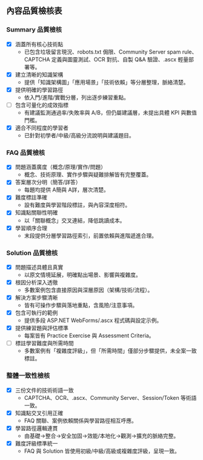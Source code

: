 ## 內容品質檢核表

### Summary 品質檢核
- [x] 涵蓋所有核心技術點
  - 已包含垃圾留言現況、robots.txt 侷限、Community Server spam rule、CAPTCHA 定義與圖靈測試、OCR 對抗、自製 Q&A 驗證、.ascx 輕量部署等。
- [x] 建立清晰的知識架構
  - 提供「知識架構圖」「應用場景」「技術依賴」等分層整理，脈絡清楚。
- [x] 提供明確的學習路徑
  - 依入門/進階/實戰分層，列出逐步練習重點。
- [ ] 包含可量化的成效指標
  - 有建議監測通過率/失敗率與 A/B，但仍屬建議層，未提出具體 KPI 與數值門檻。
- [x] 適合不同程度的學習者
  - 已針對初學者/中級/高級分流說明與建議題目。

### FAQ 品質檢核
- [x] 問題涵蓋廣度（概念/原理/實作/問題）
  - 概念、技術原理、實作步驟與疑難排解皆有完整覆蓋。
- [x] 答案層次分明（簡答/詳答）
  - 每題均提供 A簡與 A詳，層次清楚。
- [x] 難度標註準確
  - 設有難度與學習階段標註，與內容深度相符。
- [x] 知識點關聯性明確
  - 以「關聯概念」交叉連結，降低跳讀成本。
- [x] 學習順序合理
  - 末段提供分層學習路徑索引，前置依賴與進階遞進合理。

### Solution 品質檢核
- [x] 問題描述具體且真實
  - 以原文情境延展，明確點出場景、影響與複雜度。
- [x] 根因分析深入透徹
  - 多數案例包含直接原因與深層原因（架構/技術/流程）。
- [x] 解決方案步驟清晰
  - 皆有可操作步驟與落地重點，含風險/注意事項。
- [x] 包含可執行的範例
  - 提供多段 ASP.NET WebForms/.ascx 程式碼與設定示例。
- [x] 提供練習題與評估標準
  - 每案皆有 Practice Exercise 與 Assessment Criteria。
- [ ] 標註學習難度與所需時間
  - 多數案例有「複雜度評級」，但「所需時間」僅部分步驟提供，未全案一致標註。

### 整體一致性檢核
- [x] 三份文件的技術術語一致
  - CAPTCHA、OCR、.ascx、Community Server、Session/Token 等術語一致。
- [x] 知識點交叉引用正確
  - FAQ 關聯、案例依賴關係與學習路徑相互呼應。
- [x] 學習路徑邏輯連貫
  - 由基礎→整合→安全加固→效能/本地化→觀測→擴充的脈絡完整。
- [x] 難度評級標準統一
  - FAQ 與 Solution 皆使用初級/中級/高級或複雜度評級，呈現一致。